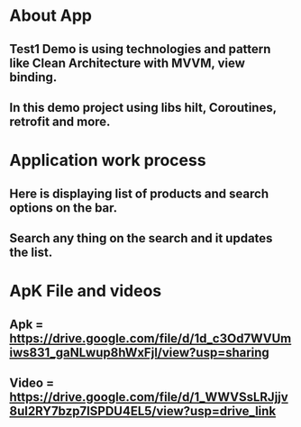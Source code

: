 # About App 
## Test1 Demo is using technologies and pattern like Clean Architecture with MVVM, view binding.
## In this demo project using libs hilt, Coroutines, retrofit and more.

# Application work process
## Here is displaying list of products and search options on the bar.
## Search any thing on the search and it updates the list.

# ApK File and videos

## Apk = https://drive.google.com/file/d/1d_c3Od7WVUmiws831_gaNLwup8hWxFjl/view?usp=sharing

## Video = https://drive.google.com/file/d/1_WWVSsLRJjjv8uI2RY7bzp7ISPDU4EL5/view?usp=drive_link
